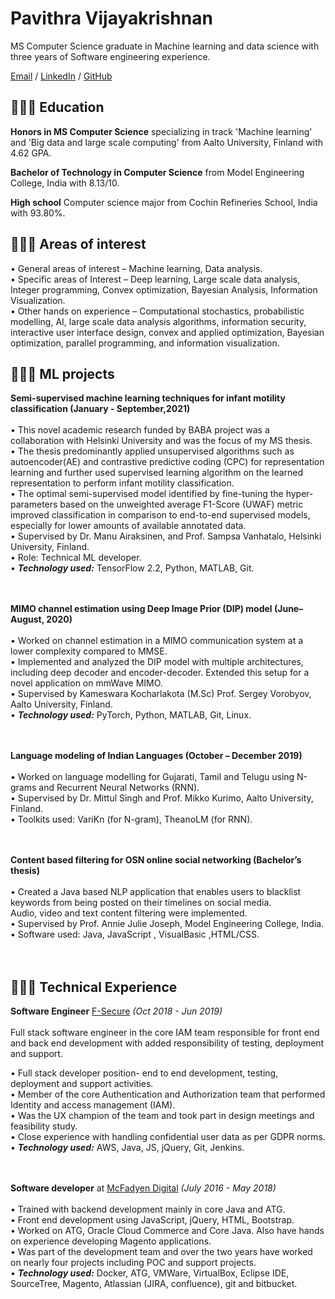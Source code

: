 

<head>
<meta name="google-site-verification" content="wVwG9aveRzbnMOL9w2D5TbwOVYFozw5U6Cvq5Zy1LZk" />
 <meta name="description" content="Pavithra Vijayakrishnan Resume ">
<meta name="author" content="Pavithra Vijayakrishnan">
</head>

# Pavithra Vijayakrishnan

MS Computer Science graduate in Machine learning and data science with three years of Software engineering experience. <br>

[Email](mailto:vijayakrishnanpavithra@gmail.com) / [LinkedIn](https://www.linkedin.com/in/pavithra-vijayakrishnan-a0050718a/) / [GitHub](https://github.com/pavi2894/) 



## 👩🏼‍🎓 Education

**Honors in MS Computer Science** specializing in track 'Machine learning' and 'Big data and large scale computing' from Aalto University, Finland with 4.62 GPA.<br>

**Bachelor of Technology in Computer Science** from Model Engineering College, India with 8.13/10.<br>

**High school** Computer science major from Cochin Refineries School, India with 93.80%.<br>

## 👩🏼‍💻 Areas of interest 

• General areas of interest – Machine learning, Data analysis.<br>
• Specific areas of Interest – Deep learning, Large scale data analysis, Integer programming, Convex optimization, Bayesian
Analysis, Information Visualization.<br>
• Other hands on experience – Computational stochastics, probabilistic modelling, AI, large scale data analysis algorithms,
information security, interactive user interface design, convex and applied optimization, Bayesian optimization, parallel
programming, and information visualization.<br>

## 👩🏼‍💻  ML projects

**Semi-supervised machine learning techniques for infant motility classification (January - September,2021)**<br><br>
• This novel academic research funded by BABA project was a collaboration with Helsinki University and was the focus of my MS thesis. <br>
• The thesis predominantly applied unsupervised algorithms such as autoencoder(AE) and contrastive predictive coding (CPC) for representation learning and further used supervised learning algorithm on the learned representation to perform infant motility classification.<br>
• The optimal semi-supervised model identified by fine-tuning the hyper-parameters based on the unweighted average F1-Score (UWAF) metric improved classification in comparison to end-to-end supervised models, especially for lower amounts of available annotated data. <br>
• Supervised by Dr. Manu Airaksinen, and Prof. Sampsa Vanhatalo, Helsinki University, Finland.<br>
• Role: Technical ML developer. <br>
• **_Technology used:_** TensorFlow 2.2, Python, MATLAB, Git.<br><br><br>

**MIMO channel estimation using Deep Image Prior (DIP) model (June– August, 2020)**<br><br>
• Worked on channel estimation in a MIMO communication system at a lower complexity compared to MMSE.<br>
• Implemented and analyzed the DIP model with multiple architectures, including deep decoder and encoder-decoder. Extended
this setup for a novel application on mmWave MIMO.<br>
• Supervised by Kameswara Kocharlakota (M.Sc) Prof. Sergey Vorobyov, Aalto University, Finland.<br>
• **_Technology used:_** PyTorch, Python, MATLAB, Git, Linux.<br><br><br>

**Language modeling of Indian Languages (October – December 2019)**<br><br>
• Worked on language modelling for Gujarati, Tamil and Telugu using N-grams and Recurrent Neural Networks (RNN).<br>
• Supervised by Dr. Mittul Singh and Prof. Mikko Kurimo, Aalto University, Finland.<br>
• Toolkits used: VariKn (for N-gram), TheanoLM (for RNN).<br><br><br>



**Content based filtering for OSN online social networking (Bachelor’s thesis)**<br><br>
• Created a Java based NLP application that enables users to blacklist keywords from being posted on their timelines on social media.<br>
Audio, video and text content filtering were implemented.<br>
• Supervised by Prof. Annie Julie Joseph, Model Engineering College, India.<br>
• Software used: Java, JavaScript , VisualBasic ,HTML/CSS.<br><br><br>




## 👩🏼‍💻 Technical Experience

**Software Engineer** [F-Secure](https://www.f-secure.com/en) _(Oct 2018 - Jun 2019)_ <br><br>
Full stack software engineer in the core IAM team responsible for front end and back end development with added responsibility of testing, deployment and support. <br>
  
• Full stack developer position- end to end development, testing, deployment and support activities.<br>
• Member of the core Authentication and Authorization team that performed Identity and access management (IAM).<br>
• Was the UX champion of the team and took part in design meetings and feasibility study.<br>
• Close experience with handling confidential user data as per GDPR norms.<br>
• **_Technology used:_** AWS, Java, JS, jQuery, Git, Jenkins.<br>
<br><br>


**Software developer** at [McFadyen Digital](https://mcfadyen.com/) _(July 2016 - May 2018)_ <br><br>
• Trained with backend development mainly in core Java and ATG.<br>
• Front end development using JavaScript, jQuery, HTML, Bootstrap.<br>
• Worked on ATG, Oracle Cloud Commerce and Core Java. Also have hands on experience
developing Magento applications.<br>
• Was part of the development team and over the two years have worked on nearly four projects
including POC and support projects.<br>
• **_Technology used:_** Docker, ATG, VMWare, VirtualBox, Eclipse IDE, SourceTree, Magento,
Atlassian (JIRA, confluence), git and bitbucket.<br><br><br>





